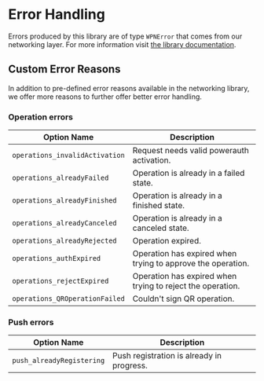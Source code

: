 # Error Handling

Errors produced by this library are of type `WPNError` that comes from our networking layer. For more information visit [the library documentation](https://github.com/wultra/networking-apple).


## Custom Error Reasons

In addition to pre-defined error reasons available in the networking library, we offer more reasons to further offer better error handling.

### Operation errors

| Option Name | Description |
|---|---|
|`operations_invalidActivation`|Request needs valid powerauth activation.|
|`operations_alreadyFailed`|Operation is already in a failed state.|
|`operations_alreadyFinished`|Operation is already in a finished state.|
|`operations_alreadyCanceled`|Operation is already in a canceled state.|
|`operations_alreadyRejected`|Operation expired.|
|`operations_authExpired`|Operation has expired when trying to approve the operation.|
|`operations_rejectExpired`|Operation has expired when trying to reject the operation.|
|`operations_QROperationFailed`|Couldn't sign QR operation.|

### Push errors

| Option Name | Description |
|---|---|
|`push_alreadyRegistering`|Push registration is already in progress.|
